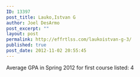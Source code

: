 ```yaml
---
ID: 13397
post_title: Lauko,Istvan G
author: Joel DesArmo
post_excerpt: ""
layout: post
permalink: http://effrtlss.com/laukoistvan-g-3/
published: true
post_date: 2012-11-02 20:55:45
---
```

<p>Average GPA in Spring 2012 for first course listed: 4</p>